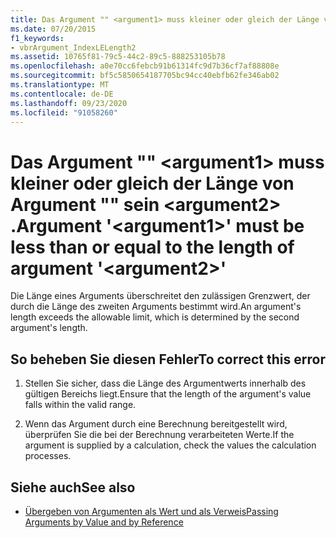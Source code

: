 ```yaml
---
title: Das Argument "" <argument1> muss kleiner oder gleich der Länge von Argument "" sein <argument2> .
ms.date: 07/20/2015
f1_keywords:
- vbrArgument_IndexLELength2
ms.assetid: 10765f81-79c5-44c2-89c5-888253105b78
ms.openlocfilehash: a0e70cc6febcb91b61314fc9d7b36cf7af88808e
ms.sourcegitcommit: bf5c5850654187705bc94cc40ebfb62fe346ab02
ms.translationtype: MT
ms.contentlocale: de-DE
ms.lasthandoff: 09/23/2020
ms.locfileid: "91058260"
---
```

# <a name="argument-argument1-must-be-less-than-or-equal-to-the-length-of-argument-argument2"></a><span data-ttu-id="0d2f9-102">Das Argument "" \<argument1> muss kleiner oder gleich der Länge von Argument "" sein \<argument2> .</span><span class="sxs-lookup"><span data-stu-id="0d2f9-102">Argument '\<argument1>' must be less than or equal to the length of argument '\<argument2>'</span></span>

<span data-ttu-id="0d2f9-103">Die Länge eines Arguments überschreitet den zulässigen Grenzwert, der durch die Länge des zweiten Arguments bestimmt wird.</span><span class="sxs-lookup"><span data-stu-id="0d2f9-103">An argument's length exceeds the allowable limit, which is determined by the second argument's length.</span></span>  
  
## <a name="to-correct-this-error"></a><span data-ttu-id="0d2f9-104">So beheben Sie diesen Fehler</span><span class="sxs-lookup"><span data-stu-id="0d2f9-104">To correct this error</span></span>  
  
1. <span data-ttu-id="0d2f9-105">Stellen Sie sicher, dass die Länge des Argumentwerts innerhalb des gültigen Bereichs liegt.</span><span class="sxs-lookup"><span data-stu-id="0d2f9-105">Ensure that the length of the argument's value falls within the valid range.</span></span>  
  
2. <span data-ttu-id="0d2f9-106">Wenn das Argument durch eine Berechnung bereitgestellt wird, überprüfen Sie die bei der Berechnung verarbeiteten Werte.</span><span class="sxs-lookup"><span data-stu-id="0d2f9-106">If the argument is supplied by a calculation, check the values the calculation processes.</span></span>  
  
## <a name="see-also"></a><span data-ttu-id="0d2f9-107">Siehe auch</span><span class="sxs-lookup"><span data-stu-id="0d2f9-107">See also</span></span>

- [<span data-ttu-id="0d2f9-108">Übergeben von Argumenten als Wert und als Verweis</span><span class="sxs-lookup"><span data-stu-id="0d2f9-108">Passing Arguments by Value and by Reference</span></span>](../programming-guide/language-features/procedures/passing-arguments-by-value-and-by-reference.md)
